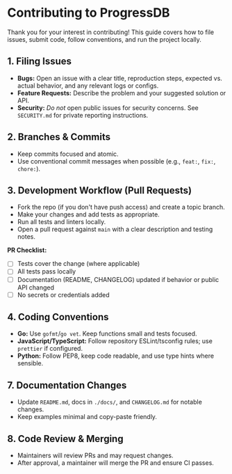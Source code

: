 # Contributing to ProgressDB

Thank you for your interest in contributing! This guide covers how to file issues, submit code, follow conventions, and run the project locally.

## 1. Filing Issues

- **Bugs:** Open an issue with a clear title, reproduction steps, expected vs. actual behavior, and any relevant logs or configs.
- **Feature Requests:** Describe the problem and your suggested solution or API.
- **Security:** *Do not* open public issues for security concerns. See `SECURITY.md` for private reporting instructions.

## 2. Branches & Commits

- Keep commits focused and atomic.
- Use conventional commit messages when possible (e.g., `feat:`, `fix:`, `chore:`).

## 3. Development Workflow (Pull Requests)

- Fork the repo (if you don't have push access) and create a topic branch.
- Make your changes and add tests as appropriate.
- Run all tests and linters locally.
- Open a pull request against `main` with a clear description and testing notes.

**PR Checklist:**
- [ ] Tests cover the change (where applicable)
- [ ] All tests pass locally
- [ ] Documentation (README, CHANGELOG) updated if behavior or public API changed
- [ ] No secrets or credentials added

## 4. Coding Conventions

- **Go:** Use `gofmt`/`go vet`. Keep functions small and tests focused.
- **JavaScript/TypeScript:** Follow repository ESLint/tsconfig rules; use `prettier` if configured.
- **Python:** Follow PEP8, keep code readable, and use type hints where sensible.

## 7. Documentation Changes

- Update `README.md`, docs in `./docs/`, and `CHANGELOG.md` for notable changes.
- Keep examples minimal and copy-paste friendly.

## 8. Code Review & Merging

- Maintainers will review PRs and may request changes.
- After approval, a maintainer will merge the PR and ensure CI passes.